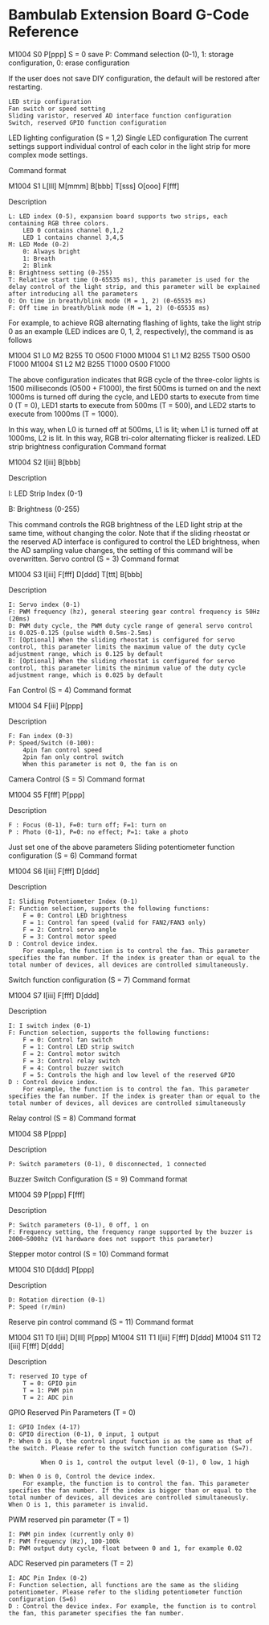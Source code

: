# Bambulab Extension Board G-Code Reference

M1004 S0 P[ppp]
S = 0 save 
P: Command selection (0-1), 1: storage configuration, 0: erase configuration

If the user does not save DIY configuration, the default will be restored after restarting.

    LED strip configuration
    Fan switch or speed setting
    Sliding varistor, reserved AD interface function configuration
    Switch, reserved GPIO function configuration

LED lighting configuration (S = 1,2)
Single LED configuration
The current settings support individual control of each color in the light strip for more complex mode settings.

Command format

M1004 S1 L[lll] M[mmm] B[bbb] T[sss] O[ooo] F[fff]

Description

    L: LED index (0-5), expansion board supports two strips, each containing RGB three colors.
        LED 0 contains channel 0,1,2
        LED 1 contains channel 3,4,5
    M: LED Mode (0-2)
        0: Always bright
        1: Breath
        2: Blink
    B: Brightness setting (0-255)
    T: Relative start time (0-65535 ms), this parameter is used for the delay control of the light strip, and this parameter will be explained after introducing all the parameters
    O: On time in breath/blink mode (M = 1, 2) (0-65535 ms)
    F: Off time in breath/blink mode (M = 1, 2) (0-65535 ms)

For example, to achieve RGB alternating flashing of lights, take the light strip 0 as an example (LED indices are 0, 1, 2, respectively), the command is as follows

M1004 S1 L0 M2 B255 T0 O500 F1000
M1004 S1 L1 M2 B255 T500 O500 F1000
M1004 S1 L2 M2 B255 T1000 O500 F1000

The above configuration indicates that RGB cycle of the three-color lights is 1500 milliseconds (O500 + F1000), the first 500ms is turned on and the next 1000ms is turned off during the cycle, and LED0 starts to execute from time 0 (T = 0), LED1 starts to execute from 500ms (T = 500), and LED2 starts to execute from 1000ms (T = 1000).

In this way, when L0 is turned off at 500ms, L1 is lit; when L1 is turned off at 1000ms, L2 is lit. In this way, RGB tri-color alternating flicker is realized.
LED strip brightness configuration
Command format

M1004 S2 I[iii] B[bbb]

Description

I: LED Strip Index (0-1)

B: Brightness (0-255)

This command controls the RGB brightness of the LED light strip at the same time, without changing the color. Note that if the sliding rheostat or the reserved AD interface is configured to control the LED brightness, when the AD sampling value changes, the setting of this command will be overwritten.
Servo control (S = 3)
Command format

M1004 S3 I[iii] F[fff] D[ddd] T[ttt] B[bbb]

Description

    I: Servo index (0-1)
    F: PWM frequency (hz), general steering gear control frequency is 50Hz (20ms)
    D: PWM duty cycle, the PWM duty cycle range of general servo control is 0.025-0.125 (pulse width 0.5ms-2.5ms)
    T: [Optional] When the sliding rheostat is configured for servo control, this parameter limits the maximum value of the duty cycle adjustment range, which is 0.125 by default
    B: [Optional] When the sliding rheostat is configured for servo control, this parameter limits the minimum value of the duty cycle adjustment range, which is 0.025 by default

Fan Control (S = 4)
Command format

M1004 S4 F[iii] P[ppp]

Description

    F: Fan index (0-3)
    P: Speed/Switch (0-100):
        4pin fan control speed
        2pin fan only control switch
        When this parameter is not 0, the fan is on

Camera Control (S = 5)
Command format

M1004 S5 F[fff] P[ppp]

Description

    F : Focus (0-1), F=0: turn off; F=1: turn on
    P : Photo (0-1), P=0: no effect; P=1: take a photo

Just set one of the above parameters
Sliding potentiometer function configuration (S = 6)
Command format

M1004 S6 I[iii] F[fff] D[ddd]

Description

    I: Sliding Potentiometer Index (0-1)
    F: Function selection, supports the following functions:
        F = 0: Control LED brightness
        F = 1: Control fan speed (valid for FAN2/FAN3 only)
        F = 2: Control servo angle
        F = 3: Control motor speed
    D : Control device index.
        For example, the function is to control the fan. This parameter specifies the fan number. If the index is greater than or equal to the total number of devices, all devices are controlled simultaneously.

Switch function configuration (S = 7)
Command format

M1004 S7 I[iii] F[fff] D[ddd]

Description

    I: I switch index (0-1)
    F: Function selection, supports the following functions:
        F = 0: Control fan switch
        F = 1: Control LED strip switch
        F = 2: Control motor switch
        F = 3: Control relay switch
        F = 4: Control buzzer switch
        F = 5: Controls the high and low level of the reserved GPIO
    D : Control device index.
        For example, the function is to control the fan. This parameter specifies the fan number. If the index is greater than or equal to the total number of devices, all devices are controlled simultaneously

Relay control (S = 8)
Command format

M1004 S8 P[ppp]

Description

    P: Switch parameters (0-1), 0 disconnected, 1 connected

Buzzer Switch Configuration (S = 9)
Command format

M1004 S9 P[ppp] F[fff]

Description

    P: Switch parameters (0-1), 0 off, 1 on
    F: Frequency setting, the frequency range supported by the buzzer is 2000~5000hz (V1 hardware does not support this parameter)

Stepper motor control (S = 10)
Command format

M1004 S10 D[ddd] P[ppp]

Description

    D: Rotation direction (0-1)
    P: Speed (r/min)

Reserve pin control command (S = 11)
Command format

M1004 S11 T0 I[iii] D[lll] P[ppp]
M1004 S11 T1 I[iii] F[fff] D[ddd]
M1004 S11 T2 I[iii] F[fff] D[ddd]

Description

    T: reserved IO type of
        T = 0: GPIO pin
        T = 1: PWM pin
        T = 2: ADC pin

GPIO Reserved Pin Parameters (T = 0)

    I: GPIO Index (4-17)
    O: GPIO direction (0-1), 0 input, 1 output
    P: When O is 0, the control input function is as the same as that of the switch. Please refer to the switch function configuration (S=7).

             When O is 1, control the output level (0-1), 0 low, 1 high

    D: When O is 0, Control the device index.
        For example, the function is to control the fan. This parameter specifies the fan number. If the index is bigger than or equal to the total number of devices, all devices are controlled simultaneously. When O is 1, this parameter is invalid.

PWM reserved pin parameter (T = 1)

    I: PWM pin index (currently only 0)
    F: PWM frequency (Hz), 100-100k
    D: PWM output duty cycle, float between 0 and 1, for example 0.02

ADC Reserved pin parameters (T = 2)

    I: ADC Pin Index (0-2)
    F: Function selection, all functions are the same as the sliding potentiometer. Please refer to the sliding potentiometer function configuration (S=6)
    D : Control the device index. For example, the function is to control the fan, this parameter specifies the fan number.
